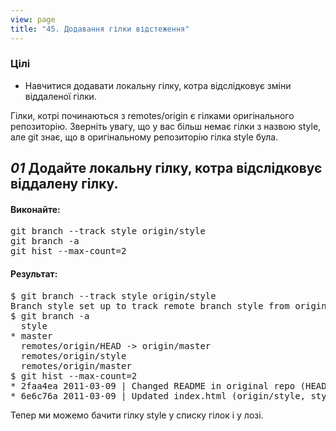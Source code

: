 ```yaml
---
view: page
title: "45. Додавання гілки відстеження"
---
```


<h3>Цілі</h3>

<ul><li>Навчитися додавати локальну гілку, котра відслідковує зміни віддаленої гілки.</li></ul>

<p>Гілки, котрі починаються з remotes/origin є гілками оригінального репозиторію. Зверніть увагу, що у вас більш немає гілки з назвою style, але git знає, що в оригінальному репозиторію гілка style була.</p>

<h2><em>01</em> Додайте локальну гілку, котра відслідковує віддалену гілку.</h2>

<h4 class="h4-pre">Виконайте:</h4>

<pre class="instructions">git branch --track style origin/style
git branch -a
git hist --max-count=2</pre>

<h4 class="h4-pre">Результат:</h4>

<pre class="sample">$ git branch --track style origin/style
Branch style set up to track remote branch style from origin.
$ git branch -a
  style
* master
  remotes/origin/HEAD -&gt; origin/master
  remotes/origin/style
  remotes/origin/master
$ git hist --max-count=2
* 2faa4ea 2011-03-09 | Changed README in original repo (HEAD, origin/master, origin/HEAD, master) [Alexander Shvets]
* 6e6c76a 2011-03-09 | Updated index.html (origin/style, style) [Alexander Shvets]</pre>

<p>Тепер ми можемо бачити гілку style у списку гілок і у лозі.</p>

